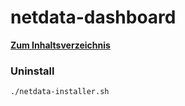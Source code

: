 # netdata-dashboard

**[Zum Inhaltsverzeichnis](https://wiki.page-speed.ninja/)**

### Uninstall

```bash
./netdata-installer.sh
```

